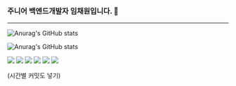 ### 주니어 백엔드개발자 임채원입니다. 👋

---

![Anurag's GitHub stats](https://github-readme-stats.vercel.app/api?username=imchaewon&show_icons=true&theme=radical)

![Anurag's GitHub stats](https://github-readme-stats.vercel.app/api/top-langs/?username=imchaewon&langs_count=8&theme=dark)

<a href="javascript:"><img src="https://img.shields.io/badge/Java-007396?style=flat&logo=Java&logoColor=fff"/></a>
<a href="javascript:"><img src="https://img.shields.io/badge/Oracle-F80000?style=flat&logo=Oracle&logoColor=fff"/></a>
<a href="javascript:"><img src="https://img.shields.io/badge/HTML5-E34F26?style=flat&logo=HTML5&logoColor=fff"/></a>
<a href="javascript:"><img src="https://img.shields.io/badge/CSS3-1572B6?style=flat&logo=CSS3&logoColor=CC6699"/></a>
<a href="javascript:"><img src="https://img.shields.io/badge/JavaScript-F7DF1E?style=flat&logo=JavaScript&logoColor=blueviolet"/></a>
<a href="javascript:"><img src="https://img.shields.io/badge/Spring-6DB33F?style=flat&logo=Spring&logoColor=CC6699"/></a>

(시간별 커밋도 넣기)

<!--
**imchaewon/imchaewon** is a ✨ _special_ ✨ repository because its `README.md` (this file) appears on your GitHub profile.

Here are some ideas to get you started:

- 🔭 I’m currently working on ...
- 🌱 I’m currently learning ...
- 👯 I’m looking to collaborate on ...
- 🤔 I’m looking for help with ...
- 💬 Ask me about ...
- 📫 How to reach me: ...
- 😄 Pronouns: ...
- ⚡ Fun fact: ...
-->


